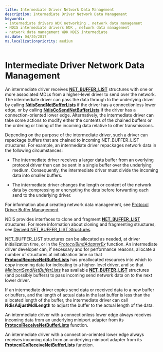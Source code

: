 ```yaml
---
title: Intermediate Driver Network Data Management
description: Intermediate Driver Network Data Management
keywords:
- intermediate drivers WDK networking , network data management
- NDIS intermediate drivers WDK , network data management
- network data management WDK NDIS intermediate
ms.date: 04/20/2017
ms.localizationpriority: medium
---
```


# Intermediate Driver Network Data Management





An intermediate driver receives [**NET\_BUFFER\_LIST**](/windows-hardware/drivers/ddi/nbl/ns-nbl-net_buffer_list) structures with one or more associated MDLs from a higher-level driver to send over the network. The intermediate driver can pass the data through to the underlying driver by calling [**NdisSendNetBufferLists**](/windows-hardware/drivers/ddi/ndis/nf-ndis-ndissendnetbufferlists) if the driver has a connectionless lower edge, or by calling [**NdisCoSendNetBufferLists**](/windows-hardware/drivers/ddi/ndis/nf-ndis-ndiscosendnetbufferlists) if the driver has a connection-oriented lower edge. Alternatively, the intermediate driver can take some actions to modify either the contents of the chained buffers or the ordering or timing of the incoming data relative to other transmissions.

Depending on the purpose of the intermediate driver, such a driver can repackage buffers that are chained to incoming NET\_BUFFER\_LIST structures. For example, an intermediate driver repackages network data in the following circumstances:

-   The intermediate driver receives a larger data buffer from an overlying protocol driver than can be sent in a single buffer over the underlying medium. Consequently, the intermediate driver must divide the incoming data into smaller buffers.

-   The intermediate driver changes the length or content of the network data by compressing or encrypting the data before forwarding each send to the underlying driver.

For information about creating network data management, see [Protocol Driver Buffer Management](protocol-driver-buffer-management.md).

NDIS provides interfaces to clone and fragment [**NET\_BUFFER\_LIST**](/windows-hardware/drivers/ddi/nbl/ns-nbl-net_buffer_list) structures. For more information about cloning and fragmenting structures, see [Derived NET\_BUFFER\_LIST Structures](derived-net-buffer-list-structures.md).

NET\_BUFFER\_LIST structures can be allocated as needed, at driver initialization time, or in the [*ProtocolBindAdapterEx*](/windows-hardware/drivers/ddi/ndis/nc-ndis-protocol_bind_adapter_ex) function. An intermediate driver developer can, if necessary and for performance reasons, allocate a number of structures at initialization time so that [**ProtocolReceiveNetBufferLists**](/windows-hardware/drivers/ddi/ndis/nc-ndis-protocol_receive_net_buffer_lists) has preallocated resources into which to copy incoming data for indicating to a higher-level driver, and so that [*MiniportSendNetBufferLists*](/windows-hardware/drivers/ddi/ndis/nc-ndis-miniport_send_net_buffer_lists) has available [**NET\_BUFFER\_LIST**](/windows-hardware/drivers/ddi/nbl/ns-nbl-net_buffer_list) structures (and possibly buffers) to pass incoming send network data on to the next lower driver.

If an intermediate driver copies send data or received data to a new buffer or buffers, and the length of actual data in the last buffer is less than the allocated length of the buffer, the intermediate driver can call **NdisAdjustMdlLength** to adjust the buffer to the actual length of the data.

An intermediate driver with a connectionless lower edge always receives incoming data from an underlying miniport adapter from its [**ProtocolReceiveNetBufferLists**](/windows-hardware/drivers/ddi/ndis/nc-ndis-protocol_receive_net_buffer_lists) function.

An intermediate driver with a connection-oriented lower edge always receives incoming data from an underlying miniport adapter from its [**ProtocolCoReceiveNetBufferLists**](/windows-hardware/drivers/ddi/ndis/nc-ndis-protocol_co_receive_net_buffer_lists) function.

 

